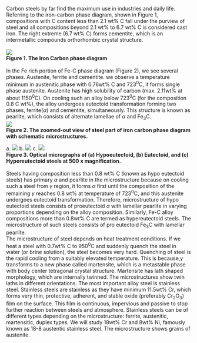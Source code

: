 Carbon steels by far find the maximum use in industries and daily life. Referring to the iron-carbon phase diagram, shown in Figure 1, compositions with C content less than 2.1 wt% C fall under the purview of steel and all compositions beyond 2.1 wt% to 6.7 wt% C is considered cast iron. The right extreme (6.7 wt% C) forms cementite, which is an intermetallic compounds orthorhombic crystal structure.<br><br>
<image src="images/image1.PNG"><br>
<b><C>Figure 1. The Iron Carbon phase diagram</C></b><br><br>
In the Fe rich portion of Fe-C phase diagram (Figure 2), we see several phases. Austenite, ferrite and cementite.  we observe a temperature minimum in austenitic phase with 0.76wt% C and 723<sup>0</sup>C, it forms single phase austenite. Austenite has high solubility of carbon (max. 2.11wt% at about 1150<sup>0</sup>C). On cooling such an alloy below 723<sup>0</sup>C (for the composition 0.8 C wt%), the alloy undergoes eutectoid transformation forming two phases, ferrite(<i>α</i>) and cementite, simultaneously. This structure is known as pearlite, which consists of alternate lamellae of <i>α</i> and Fe<sub>3</sub>C. <br>
<image src="images/image2.PNG"><br>
<b><C>Figure 2. The zoomed-out view of steel part of iron carbon phase diagram with schematic microstructures.</C></b> <br>

a.
<image src="images/Picture1.jpg">
b. 
<image src="images/Picture2.png">
c. 
<image src="images/Picture3.jpg"><br>
<b><C>Figure 3. Optical micrographs of (a) Hypoeutectoid, (b) Eutectoid, and (c) Hypereutectoid steels at 500 x magnification.</C> </b><br><br>
Steels having composition less than 0.8 wt% C (known as hypo eutectoid steels) has primary <i>α</i> and pearlite in the microstructure because on cooling such a steel from <i>γ</i> region, it forms <i>α</i> first until the composition of the remaining <i>γ</i> reaches 0.8 wt% at temperature of 723<sup>0</sup>C, and this austenite undergoes eutectoid transformation. Therefore, microstructure of hypo eutectoid steels consists of proeutectoid <i>α</i> with lamellar pearlite in varying proportions depending on the alloy composition. Similarly, Fe-C alloy compositions more than 0.8wt% C are termed as hypereutectoid steels. The microstructure of such steels consists of pro eutectoid Fe<sub>3</sub>C with lamellar pearlite.<br>
The microstructure of steel depends on heat treatment conditions. If we heat a steel with 0.7wt% C to 950<sup>0</sup>C and suddenly quench the steel in water (or brine solution), the steel becomes very hard. Quenching of steel is the rapid cooling from a suitably elevated temperature. This is because,<i>γ</i> transforms to a new phase called martensite, which is a metastable phase with body center tetragonal crystal structure. Martensite has lath shaped morphology, which are internally twinned. The microstructures show twin laths in different orientations. The most important alloy steel is stainless steel. Stainless steels are stainless as they have minimum 11.5wt% Cr, which forms very thin, protective, adherent, and stable oxide (preferably Cr<sub>2</sub>O<sub>3</sub>) film on the surface. This film is continuous, impervious and passive to stop further reaction between steels and atmosphere. Stainless steels can be of different types depending on the microstructure: ferrite, austenitic, martensitic, duplex types. We will study 18wt% Cr and 8wt% Ni, famously known as 18-8 austentic stainless steel. The microstructure shows grains of austenite. 
